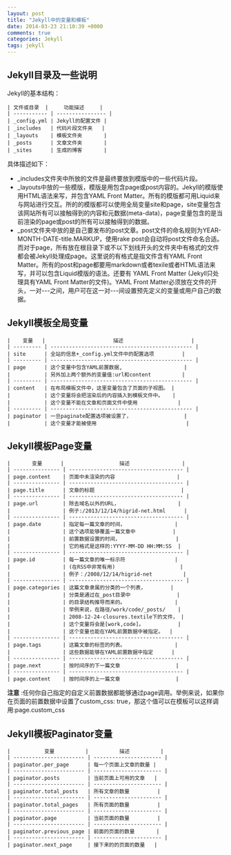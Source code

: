 ```yaml
---
layout: post
title: "Jekyll中的变量和模板"
date: 2014-03-23 21:10:39 +0000
comments: true
categories: Jekyll
tags: jekyll
---
```


## Jekyll目录及一些说明

Jekyll的基本结构：

    | 文件或目录  |     功能描述     |
    | ----------- | ---------------- |
    | _config.yml | Jekyll的配置文件 |
    | _includes   | 代码片段文件夹   |
    | _layouts    | 模板文件夹       |
    | _posts      | 文章文件夹       |
    | _sites      | 生成的博客       |

具体描述如下：

* _includes文件夹中所放的文件是最终要放到模版中的一些代码片段。
* _layouts中放的一些模版，模版是用包含page或post内容的。Jekyll的模版使用HTML语法来写，并包含YAML Front Matter。所有的模版都可用Liquid来与网站进行交互。所的的模版都可以使用全局变量site和page，site变量包含该网站所有可以接触得到的内容和元数据(meta-data)，page变量包含的是当前渲染的page或post的所有可以接触得到的数据。
* _post文件夹中放的是自己要发布的post文章。post文件的命名规则为YEAR-MONTH-DATE-title.MARKUP，使用rake post会自动将post文件命名合适。而对于page，所有放在根目录下或不以下划线开头的文件夹中有格式的文件都会被Jekyll处理成page。这里说的有格式是指文件含有YAML Front Matter。所有的post和page都要用markdown或者texile或者HTML语法来写，并可以包含Liquid模版的语法。还要有 YAML Front Matter (Jekyll只处理具有YAML Front Matter的文件)。YAML Front Matter必须放在文件的开头，一对---之间，用户可在这一对---间设置预先定义的变量或用户自己的数据。

## Jekyll模板全局变量


    |    变量   |                      描述                      |
    | --------- | ---------------------------------------------- |
    | site      | 全站的信息+_config.yml文件中的配置选项         |
    | --------- | ---------------------------------------------- |
    | page      | 这个变量中包含YAML前置数据,                    |
    |           | 另外加上两个额外的变量值:url和content          |
    | --------- | ---------------------------------------------- |
    | content   | 在布局模板文件中，这里变量包含了页面的子视图。 |
    |           | 这个变量将会把渲染后的内容插入到模板文件中。   |
    |           | 这个变量不能在文章和页面文件中使用             |
    | --------- | ---------------------------------------------- |
    | paginator | 一旦paginate配置选项被设置了，                 |
    |           | 这个变量才能被使用                             |

## Jekyll模板Page变量

    |       变量      |                  描述                 |
    | --------------- | ------------------------------------- |
    | page.content    | 页面中未渲染的内容                    |
    | --------------- | ------------------------------------- |
    | page.title      | 文章的标题                            |
    | --------------- | ------------------------------------- |
    | page.url        | 除去域名以外的URL，                   |
    |                 | 例子:/2013/12/14/higrid-net.html      |
    | --------------- | ------------------------------------- |
    | page.date       | 指定每一篇文章的时间，                |
    |                 | 这个选项能够覆盖一篇文章中            |
    |                 | 前置数据设置的时间，                  |
    |                 | 它的格式是这样的:YYYY-MM-DD HH:MM:SS  |
    | --------------- | ------------------------------------- |
    | page.id         | 每一篇文章的唯一标示符                |
    |                 | (在RSS中非常有用)                     |
    |                 | 例子：/2008/12/14/higrid-net          |
    | --------------- | ------------------------------------- |
    | page.categories | 这篇文章隶属的分类的一个列表，        |
    |                 | 分类是通过在_post目录中               |
    |                 | 的目录结构推导而来的。                |
    |                 | 举例来说，在路径/work/code/_posts/    |
    |                 | 2008-12-24-closures.textile下的文件， |
    |                 | 这个变量将会是[work,code]。           |
    |                 | 这个变量也能在YAML前置数据中被指定。  |
    | --------------- | ------------------------------------- |
    | page.tags       | 这篇文章的标签的列表。                |
    |                 | 这些数据能够在YAML前置数据中指定      |
    | --------------- | ------------------------------------- |
    | page.next       | 按时间序的下一篇文章                  |
    | --------------- | ------------------------------------- |
    | page.content    | 按时间序的上一篇文章                  |

**注意** :任何你自己指定的自定义前置数据都能够通过page调用。举例来说，如果你在页面的前置数据中设置了custom_css: true，那这个值可以在模板可以这样调用:page.custom_css


## Jekyll模板Paginator变量

    |           变量          |          描述          |
    | ----------------------- | ---------------------- |
    | paginator.per_page      | 每一个页面上文章的数量 |
    | ----------------------- | ---------------------- |
    | paginator.posts         | 当前页面上可用的文章   |
    | ----------------------- | ---------------------- |
    | paginator.total_posts   | 所有文章的数量         |
    | ----------------------- | ---------------------- |
    | paginator.total_pages   | 所有页面的数量         |
    | ----------------------- | ---------------------- |
    | paginator.page          | 当前页面的数量         |
    | ----------------------- | ---------------------- |
    | paginator.previous_page | 前面的页面的数量       |
    | ----------------------- | ---------------------- |
    | paginator.next_page     | 接下来的的页面的数量   |

